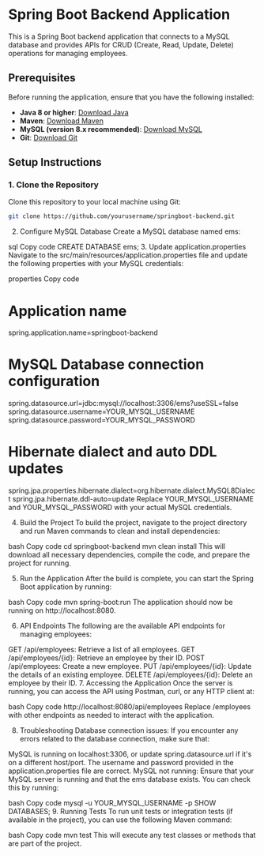 # Spring Boot Backend Application

This is a Spring Boot backend application that connects to a MySQL database and provides APIs for CRUD (Create, Read, Update, Delete) operations for managing employees.

## Prerequisites

Before running the application, ensure that you have the following installed:

- **Java 8 or higher**: [Download Java](https://www.oracle.com/java/technologies/javase-downloads.html)
- **Maven**: [Download Maven](https://maven.apache.org/download.cgi)
- **MySQL (version 8.x recommended)**: [Download MySQL](https://dev.mysql.com/downloads/)
- **Git**: [Download Git](https://git-scm.com/downloads)

## Setup Instructions

### 1. Clone the Repository

Clone this repository to your local machine using Git:

```bash
git clone https://github.com/yourusername/springboot-backend.git
```
2. Configure MySQL Database
Create a MySQL database named ems:

sql
Copy code
CREATE DATABASE ems;
3. Update application.properties
Navigate to the src/main/resources/application.properties file and update the following properties with your MySQL credentials:

properties
Copy code
# Application name
spring.application.name=springboot-backend

# MySQL Database connection configuration
spring.datasource.url=jdbc:mysql://localhost:3306/ems?useSSL=false
spring.datasource.username=YOUR_MYSQL_USERNAME
spring.datasource.password=YOUR_MYSQL_PASSWORD

# Hibernate dialect and auto DDL updates
spring.jpa.properties.hibernate.dialect=org.hibernate.dialect.MySQL8Dialect
spring.jpa.hibernate.ddl-auto=update
Replace YOUR_MYSQL_USERNAME and YOUR_MYSQL_PASSWORD with your actual MySQL credentials.

4. Build the Project
To build the project, navigate to the project directory and run Maven commands to clean and install dependencies:

bash
Copy code
cd springboot-backend
mvn clean install
This will download all necessary dependencies, compile the code, and prepare the project for running.

5. Run the Application
After the build is complete, you can start the Spring Boot application by running:

bash
Copy code
mvn spring-boot:run
The application should now be running on http://localhost:8080.

6. API Endpoints
The following are the available API endpoints for managing employees:

GET /api/employees: Retrieve a list of all employees.
GET /api/employees/{id}: Retrieve an employee by their ID.
POST /api/employees: Create a new employee.
PUT /api/employees/{id}: Update the details of an existing employee.
DELETE /api/employees/{id}: Delete an employee by their ID.
7. Accessing the Application
Once the server is running, you can access the API using Postman, curl, or any HTTP client at:

bash
Copy code
http://localhost:8080/api/employees
Replace /employees with other endpoints as needed to interact with the application.

8. Troubleshooting
Database connection issues: If you encounter any errors related to the database connection, make sure that:

MySQL is running on localhost:3306, or update spring.datasource.url if it's on a different host/port.
The username and password provided in the application.properties file are correct.
MySQL not running: Ensure that your MySQL server is running and that the ems database exists. You can check this by running:

bash
Copy code
mysql -u YOUR_MYSQL_USERNAME -p
SHOW DATABASES;
9. Running Tests
To run unit tests or integration tests (if available in the project), you can use the following Maven command:

bash
Copy code
mvn test
This will execute any test classes or methods that are part of the project.

